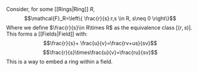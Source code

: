 Consider, for some [[Rings|Ring]] $R$,
$$\mathcal{F}_R=\left\{  \frac{r}{s}:r,s \in R, s\neq 0  \right\}$$
Where we define $\frac{r}{s}\in R\times R$ as the equivalence class $[(r,s)]$.
This forms a [[Fields|Field]] with:
$$\frac{r}{s}+ \frac{u}{v}=\frac{rv+us}{sv}$$
$$\frac{r}{s}\times\frac{u}{v}=\frac{ru}{sv}$$
This is a way to embed a ring within a field.
